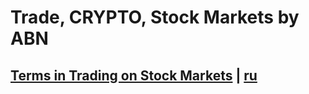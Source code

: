 # Trade, CRYPTO, Stock Markets by ABN

## [Terms in Trading on Stock Markets](./terms-crypto.en.md) | [ru](./terms-crypto.ru.md)

